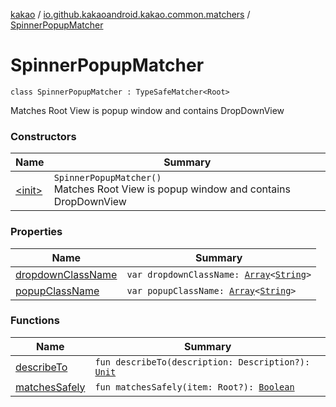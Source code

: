 [kakao](../../index.md) / [io.github.kakaoandroid.kakao.common.matchers](../index.md) / [SpinnerPopupMatcher](./index.md)

# SpinnerPopupMatcher

`class SpinnerPopupMatcher : TypeSafeMatcher<Root>`

Matches Root View is popup window and contains DropDownView

### Constructors

| Name | Summary |
|---|---|
| [&lt;init&gt;](-init-.md) | `SpinnerPopupMatcher()`<br>Matches Root View is popup window and contains DropDownView |

### Properties

| Name | Summary |
|---|---|
| [dropdownClassName](dropdown-class-name.md) | `var dropdownClassName: `[`Array`](https://kotlinlang.org/api/latest/jvm/stdlib/kotlin/-array/index.html)`<`[`String`](https://kotlinlang.org/api/latest/jvm/stdlib/kotlin/-string/index.html)`>` |
| [popupClassName](popup-class-name.md) | `var popupClassName: `[`Array`](https://kotlinlang.org/api/latest/jvm/stdlib/kotlin/-array/index.html)`<`[`String`](https://kotlinlang.org/api/latest/jvm/stdlib/kotlin/-string/index.html)`>` |

### Functions

| Name | Summary |
|---|---|
| [describeTo](describe-to.md) | `fun describeTo(description: Description?): `[`Unit`](https://kotlinlang.org/api/latest/jvm/stdlib/kotlin/-unit/index.html) |
| [matchesSafely](matches-safely.md) | `fun matchesSafely(item: Root?): `[`Boolean`](https://kotlinlang.org/api/latest/jvm/stdlib/kotlin/-boolean/index.html) |
